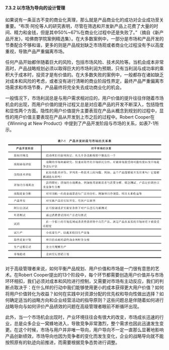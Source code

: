 #### 7.3.2 以市场为导向的设计管理

如果说有一条亘古不变的商业化真理，那么就是产品商业化的成功对企业成功至关重要。“布茨·阿伦等人的研究表明，尽管在筛选和开发新产品上花费了大量的时间、精力和金钱，但是其中50%~67%在商业化过程中还是失败了。”（摘自《新产品开发》，哈佛商学院案例精选集）。在大多数案例中，一部分是市场和产品开发的节奏配合不够和谐，更多的则是产品规划缺乏市场观或者商业化过程没有予以高度重视，导致产品严重偏离市场。

任何产品开始都伴随着巨大的风险，包括市场风险、技术风险等。当机会成本非常高时，产品战略规划必须以取得巨大的市场利润为预期，只有当利润与成功率的乘积大于成本时，投资才是有价值的。在大多数失败的案例中，一般都存在诸如缺乏对成本和风险的考虑，或者没有进行清晰的商业阶段性界定，最终产品严重偏离市场需求和市场节奏，产品最终将完全失去成功商业化的机会。

一般情况下，市场利润总是与用户需求相对应的，用户价值的提升往往伴随着市场机会的出现，而用户价值的提升过程又总是对应着产品的开发不断深入，包括隐性和显性两个方面。隐性的用户价值提升主要表现在产品从概念到规划的过程中，显性的用户价值主要表现在产品从开发到上市之后的过程中。Robert Cooper在《Winning at New Product》中提到了产品开发阶段与市场的关系，如表7-1所示。

![](images/image01404.jpeg)

对于高级管理者来说，如何平衡产品规划、用户价值和市场是一门很有意思的艺术。在Robert Cooper提出的13个阶段中，每个环节都需要创造用户价值并与市场环环相扣，我们必须对成本和风险进行控制，又需要对市场有主动反应，我们的判断点取决于：在什么样的行动中我们能够使用更小的成本获得更大用户价值？如何将用户价值转化为收益？如何在实践中对资源分配的优先权和导向性做出选择？如何确定适当的战略方向和企业经营活动的指导原则？这些问题总是伴随着如何进行战略导向与如何评价产品绩效的问题在高级管理者眼前不断循环出现。

此外，当一个市场机会出现时，产业环境往往会有很大的改变，市场成长迅速的行业，总是众多企业一窝蜂地进入，导致竞争非常激烈，整个需求也因此迅速发生变更。在这个时候，市场与用户并非唯一导向，用户导向不一定一直那么显著地影响产品创新绩效，市场导向也因为竞争者的变化而发生变化，企业的战略导向就不能按照原有的轨迹向前推进，而需要根据竞争态势进行调整。
